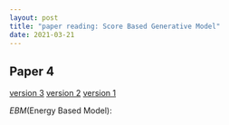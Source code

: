 ```yaml
---
layout: post
title: "paper reading: Score Based Generative Model"
date: 2021-03-21
---
```


## Paper 4
[version 3](https://openreview.net/forum?id=PxTIG12RRHS)
[version 2](https://arxiv.org/abs/1905.07088)
[version 1](https://papers.nips.cc/paper/2019/file/3001ef257407d5a371a96dcd947c7d93-Paper.pdf)

*EBM*(Energy Based Model): <br>
